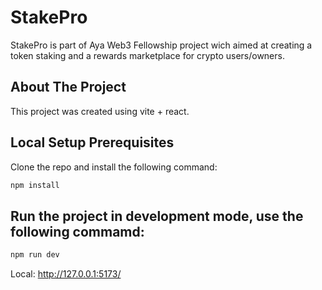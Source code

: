 # StakePro

StakePro is part of Aya Web3 Fellowship project wich aimed at creating a token staking and a rewards marketplace for crypto users/owners. 

## About The Project
This project was created using vite + react.


## Local Setup Prerequisites
 Clone the repo and install the following command:

```bash
npm install
```

## Run the project in development mode, use the following commamd: 

```bash
npm run dev
```
Local:   http://127.0.0.1:5173/


